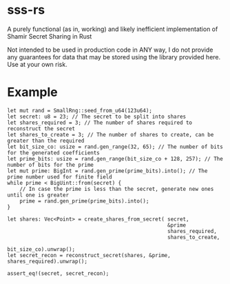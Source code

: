 # sss-rs
A purely functional (as in, working) and likely inefficient implementation of Shamir Secret Sharing in Rust

Not intended to be used in production code in ANY way, I do not provide any guarantees for data that
may be stored using the library provided here. Use at your own risk.

# Example
```
let mut rand = SmallRng::seed_from_u64(123u64);
let secret: u8 = 23; // The secret to be split into shares
let shares_required = 3; // The number of shares required to reconstruct the secret
let shares_to_create = 3; // The number of shares to create, can be greater than the required
let bit_size_co: usize = rand.gen_range(32, 65); // The number of bits for the generated coefficients
let prime_bits: usize = rand.gen_range(bit_size_co + 128, 257); // The number of bits for the prime
let mut prime: BigInt = rand.gen_prime(prime_bits).into(); // The prime number used for finite field
while prime < BigUint::from(secret) {
	// In case the prime is less than the secret, generate new ones until one is greater
	prime = rand.gen_prime(prime_bits).into();
}

let shares: Vec<Point> = create_shares_from_secret(	secret,
													&prime
													shares_required,
													shares_to_create,
													bit_size_co).unwrap();
let secret_recon = reconstruct_secret(shares, &prime, shares_required).unwrap();

assert_eq!(secret, secret_recon);
```

